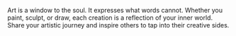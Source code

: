 Art is a window to the soul. It expresses what words cannot. Whether you paint, sculpt, or draw, each creation is a reflection of your inner world. Share your artistic journey and inspire others to tap into their creative sides.
